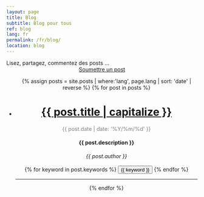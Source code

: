 ```yaml
---
layout: page
title: Blog
subtitle: Blog pour tous
ref: blog
lang: fr
permalink: /fr/blog/
location: blog
---
```


<div class="header-page-image-posts">
    <div class="row">
        <div class="col-xs-12 slogan">
            Lisez, partagez, commentez des posts ...
        </div>
        <div class="col-xs-12" style="text-align:center">
            <a class="btn btn-green" href="https://goo.gl/forms/4Hs3YYuanEdzzsSv2">Soumettre un post</a>
        </div>
    </div>
</div>

<div class="list-posts">
    <ul class="no-style" style="text-align:center">
      {% assign posts = site.posts | where:'lang', page.lang | sort: 'date' | reverse %}
      {% for post in posts %}
        <li> 
          <h1><a href="{{ post.url }}">{{ post.title | capitalize }}</a></h1>
            <span style="color:grey">{{ post.date | date: '%Y/%m/%d' }}</span> <br>
            <h4>{{ post.description }}</h4>
           <i>{{ post.author }}</i><br><br>
          {% for keyword in post.keywords %}
            <button>{{ keyword }}</button>
          {% endfor %}
        </li>
        <hr>
      {% endfor %}
    </ul>
 </div>